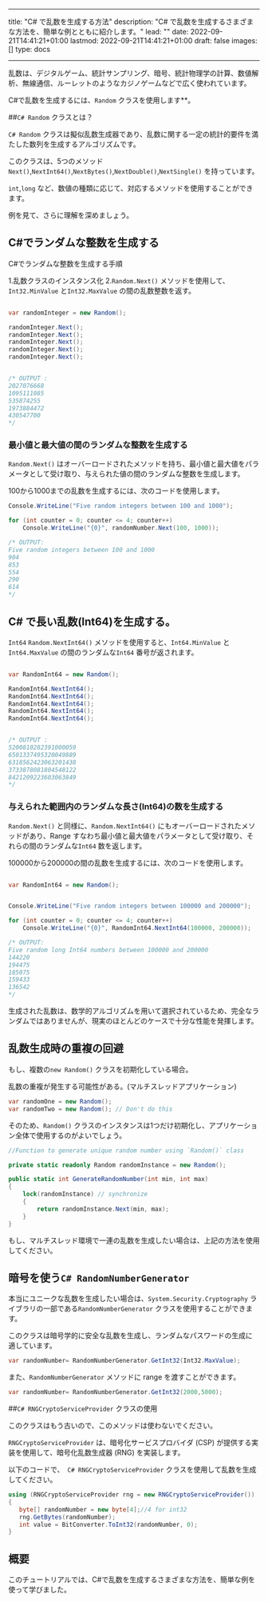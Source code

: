 
---
title: "C# で乱数を生成する方法"
description: "C# で乱数を生成するさまざまな方法を、簡単な例とともに紹介します。"
lead: ""
date: 2022-09-21T14:41:21+01:00
lastmod: 2022-09-21T14:41:21+01:00
draft: false
images: []
type: docs

---


乱数は、デジタルゲーム、統計サンプリング、暗号、統計物理学の計算、数値解析、無線通信、ルーレットのようなカジノゲームなどで広く使われています。 

C#で乱数を生成するには、`Random` クラスを使用します**。

##`C# Random` クラスとは？

`C# Random` クラスは擬似乱数生成器であり、乱数に関する一定の統計的要件を満たした数列を生成するアルゴリズムです。

このクラスは、5つのメソッド`Next()`,`NextInt64()`,`NextBytes()`,`NextDouble()`,`NextSingle()` を持っています。 

`int`,`long` など、数値の種類に応じて、対応するメソッドを使用することができます。

例を見て、さらに理解を深めましょう。 

## C#でランダムな整数を生成する 

C#でランダムな整数を生成する手順 

1.乱数クラスのインスタンス化
2.`Random.Next()` メソッドを使用して、`Int32.MinValue` と`Int32.MaxValue` の間の乱数整数を返す。

```csharp

var randomInteger = new Random();

randomInteger.Next();
randomInteger.Next();
randomInteger.Next();
randomInteger.Next();
randomInteger.Next(); 


/* OUTPUT : 
2027076668
1095111085
535874255
1973884472
430547700
*/
```

### 最小値と最大値の間のランダムな整数を生成する

`Random.Next()` はオーバーロードされたメソッドを持ち、最小値と最大値をパラメータとして受け取り、与えられた値の間のランダムな整数を生成します。

100から1000までの乱数を生成するには、次のコードを使用します。

```csharp
Console.WriteLine("Five random integers between 100 and 1000");

for (int counter = 0; counter <= 4; counter++)
    Console.WriteLine("{0}", randomNumber.Next(100, 1000));

/* OUTPUT:
Five random integers between 100 and 1000
904
853
554
290
614
*/
```

## C# で長い乱数(Int64)を生成する。 

`Int64` `Random.NextInt64()` メソッドを使用すると、`Int64.MinValue` と`Int64.MaxValue` の間のランダムな`Int64` 番号が返されます。

```csharp

var RandomInt64 = new Random();

RandomInt64.NextInt64();
RandomInt64.NextInt64();
RandomInt64.NextInt64();
RandomInt64.NextInt64();
RandomInt64.NextInt64(); 


/* OUTPUT : 
5200810282391000059
6501337495320049889
6318562423063201438
3733878081804548122
8421209223603063849
*/
```

### 与えられた範囲内のランダムな長さ(Int64)の数を生成する

`Random.Next()` と同様に、`Random.NextInt64()` にもオーバーロードされたメソッドがあり、Range すなわち最小値と最大値をパラメータとして受け取り、それらの間のランダムな`Int64` 数を返します。

100000から200000の間の乱数を生成するには、次のコードを使用します。

```csharp

var RandomInt64 = new Random();


Console.WriteLine("Five random integers between 100000 and 200000");

for (int counter = 0; counter <= 4; counter++)
    Console.WriteLine("{0}", RandomInt64.NextInt64(100000, 200000));

/* OUTPUT:
Five random long Int64 numbers between 100000 and 200000
144220
194475
185075
159433
136542
*/
```

生成された乱数は、数学的アルゴリズムを用いて選択されているため、完全なランダムではありませんが、現実のほとんどのケースで十分な性能を発揮します。

## 乱数生成時の重複の回避

もし、複数の`new Random()` クラスを初期化している場合。 

乱数の重複が発生する可能性がある。(マルチスレッドアプリケーション)

```csharp
var randomOne = new Random();
var randomTwo = new Random(); // Don't do this
```

そのため、`Random()` クラスのインスタンスは1つだけ初期化し、アプリケーション全体で使用するのがよいでしょう。

```csharp
//Function to generate unique random number using `Random()` class

private static readonly Random randomInstance = new Random();

public static int GenerateRandomNumber(int min, int max)
{
    lock(randomInstance) // synchronize
    {
        return randomInstance.Next(min, max);
    }
}
```
もし、マルチスレッド環境で一連の乱数を生成したい場合は、上記の方法を使用してください。

## 暗号を使う`C# RandomNumberGenerator`

本当にユニークな乱数を生成したい場合は、`System.Security.Cryptography` ライブラリの一部である`RandomNumberGenerator` クラスを使用することができます。

このクラスは暗号学的に安全な乱数を生成し、ランダムなパスワードの生成に 適しています。

```csharp
var randomNumber= RandomNumberGenerator.GetInt32(Int32.MaxValue);

```

また、`RandomNumberGenerator` メソッドに range を渡すことができます。

```csharp
var randomNumber= RandomNumberGenerator.GetInt32(2000,5000);

```

##`C# RNGCryptoServiceProvider` クラスの使用

このクラスはもう古いので、このメソッドは使わないでください。

`RNGCryptoServiceProvider` は、暗号化サービスプロバイダ (CSP) が提供する実装を使用して、暗号化乱数生成器 (RNG) を実装します。

以下のコードで、` C# RNGCryptoServiceProvider` クラスを使用して乱数を生成してください。

```csharp
using (RNGCryptoServiceProvider rng = new RNGCryptoServiceProvider())
{
   byte[] randomNumber = new byte[4];//4 for int32
   rng.GetBytes(randomNumber);
   int value = BitConverter.ToInt32(randomNumber, 0);
}
```

## 概要

このチュートリアルでは、C#で乱数を生成するさまざまな方法を、簡単な例を使って学びました。

















